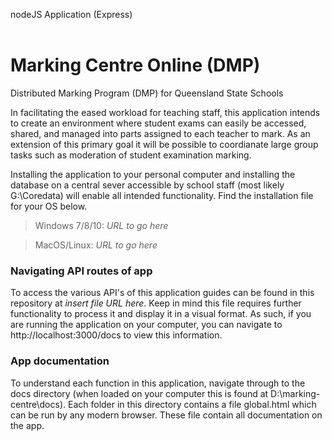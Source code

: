 nodeJS Application (Express)<br><br>

# Marking Centre Online (DMP)<br>
Distributed Marking Program (DMP) for Queensland State Schools

In facilitating the eased workload for teaching staff, this application intends to create an environment where student exams can easily be accessed, shared, and managed into parts assigned to each teacher to mark. As an extension of this primary goal it will be possible to coordianate large group tasks such as moderation of student examination marking.

Installing the application to your personal computer and installing the database on a central sever accessible by school staff (most likely G:\Coredata) will enable all intended functionality. Find the installation file for your OS below.

> Windows 7/8/10: *URL to go here*

> MacOS/Linux: *URL to go here*

### Navigating API routes of app
To access the various API's of this application guides can be found in this repository at *insert file URL here*. Keep in mind this file requires further functionality to process it and display it in a visual format. As such, if you are running the application on your computer, you can navigate to http://localhost:3000/docs to view this information.

### App documentation
To understand each function in this application, navigate through to the docs directory (when loaded on your computer this is found at D:\marking-centre\docs). Each folder in this directory contains a file global.html which can be run by any modern browser. These file contain all documentation on the app.
